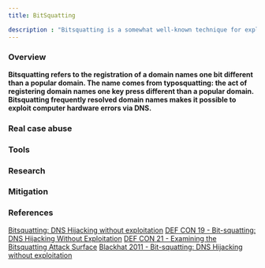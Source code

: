 ```yaml
---
title: BitSquatting

description : "Bitsquatting is a somewhat well-known technique for exploiting computer hardware errors"
---
```


### Overview <a id="chapter-1"></a>

**Bitsquatting refers to the registration of a domain names one bit different than a popular domain. The name comes from typosquatting: the act of registering domain names one key press different than a popular domain. Bitsquatting frequently resolved domain names makes it possible to exploit computer hardware errors via DNS.**


### Real case abuse<a id="chapter-2"></a>

### Tools <a id="chapter-3"></a>

### Research <a id="chapter-4"></a>

### Mitigation <a id="chapter-5"></a>

### References <a id="chapter-6"></a>

[Bitsquatting: DNS Hijacking without exploitation](http://dinaburg.org/bitsquatting.html)
[DEF CON 19 - Bit-squatting: DNS Hijacking Without Exploitation](https://www.youtube.com/watch?v=9WcHsT97suU)
[DEF CON 21 - Examining the Bitsquatting Attack Surface](https://www.youtube.com/watch?v=j2FVFVHVvgg)
[Blackhat 2011 - Bit-squatting: DNS Hijacking without exploitation](https://www.youtube.com/watch?v=_si0FYl_IOA)
